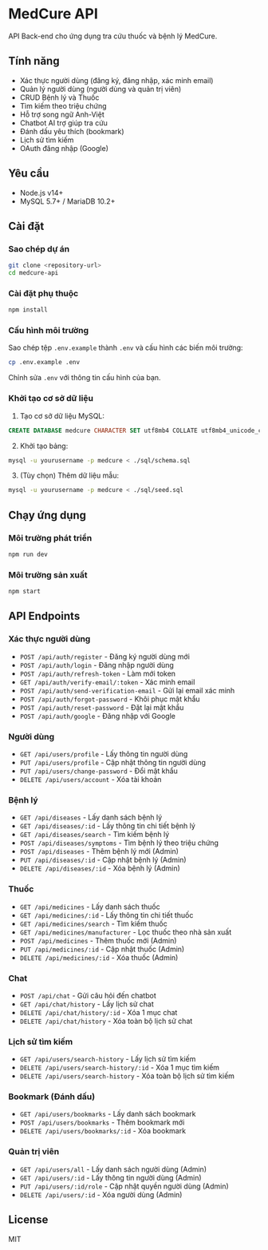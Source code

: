 # MedCure API

API Back-end cho ứng dụng tra cứu thuốc và bệnh lý MedCure.

## Tính năng

- Xác thực người dùng (đăng ký, đăng nhập, xác minh email)
- Quản lý người dùng (người dùng và quản trị viên)
- CRUD Bệnh lý và Thuốc
- Tìm kiếm theo triệu chứng
- Hỗ trợ song ngữ Anh-Việt
- Chatbot AI trợ giúp tra cứu
- Đánh dấu yêu thích (bookmark)
- Lịch sử tìm kiếm
- OAuth đăng nhập (Google)

## Yêu cầu

- Node.js v14+
- MySQL 5.7+ / MariaDB 10.2+

## Cài đặt

### Sao chép dự án

```bash
git clone <repository-url>
cd medcure-api
```

### Cài đặt phụ thuộc

```bash
npm install
```

### Cấu hình môi trường

Sao chép tệp `.env.example` thành `.env` và cấu hình các biến môi trường:

```bash
cp .env.example .env
```

Chỉnh sửa `.env` với thông tin cấu hình của bạn.

### Khởi tạo cơ sở dữ liệu

1. Tạo cơ sở dữ liệu MySQL:

```sql
CREATE DATABASE medcure CHARACTER SET utf8mb4 COLLATE utf8mb4_unicode_ci;
```

2. Khởi tạo bảng:

```bash
mysql -u yourusername -p medcure < ./sql/schema.sql
```

3. (Tùy chọn) Thêm dữ liệu mẫu:

```bash
mysql -u yourusername -p medcure < ./sql/seed.sql
```

## Chạy ứng dụng

### Môi trường phát triển

```bash
npm run dev
```

### Môi trường sản xuất

```bash
npm start
```

## API Endpoints

### Xác thực người dùng

- `POST /api/auth/register` - Đăng ký người dùng mới
- `POST /api/auth/login` - Đăng nhập người dùng
- `POST /api/auth/refresh-token` - Làm mới token
- `GET /api/auth/verify-email/:token` - Xác minh email
- `POST /api/auth/send-verification-email` - Gửi lại email xác minh
- `POST /api/auth/forgot-password` - Khôi phục mật khẩu
- `POST /api/auth/reset-password` - Đặt lại mật khẩu
- `POST /api/auth/google` - Đăng nhập với Google

### Người dùng

- `GET /api/users/profile` - Lấy thông tin người dùng
- `PUT /api/users/profile` - Cập nhật thông tin người dùng
- `PUT /api/users/change-password` - Đổi mật khẩu
- `DELETE /api/users/account` - Xóa tài khoản

### Bệnh lý

- `GET /api/diseases` - Lấy danh sách bệnh lý
- `GET /api/diseases/:id` - Lấy thông tin chi tiết bệnh lý
- `GET /api/diseases/search` - Tìm kiếm bệnh lý
- `POST /api/diseases/symptoms` - Tìm bệnh lý theo triệu chứng
- `POST /api/diseases` - Thêm bệnh lý mới (Admin)
- `PUT /api/diseases/:id` - Cập nhật bệnh lý (Admin)
- `DELETE /api/diseases/:id` - Xóa bệnh lý (Admin)

### Thuốc

- `GET /api/medicines` - Lấy danh sách thuốc
- `GET /api/medicines/:id` - Lấy thông tin chi tiết thuốc
- `GET /api/medicines/search` - Tìm kiếm thuốc
- `GET /api/medicines/manufacturer` - Lọc thuốc theo nhà sản xuất
- `POST /api/medicines` - Thêm thuốc mới (Admin)
- `PUT /api/medicines/:id` - Cập nhật thuốc (Admin)
- `DELETE /api/medicines/:id` - Xóa thuốc (Admin)

### Chat

- `POST /api/chat` - Gửi câu hỏi đến chatbot
- `GET /api/chat/history` - Lấy lịch sử chat
- `DELETE /api/chat/history/:id` - Xóa 1 mục chat
- `DELETE /api/chat/history` - Xóa toàn bộ lịch sử chat

### Lịch sử tìm kiếm

- `GET /api/users/search-history` - Lấy lịch sử tìm kiếm
- `DELETE /api/users/search-history/:id` - Xóa 1 mục tìm kiếm
- `DELETE /api/users/search-history` - Xóa toàn bộ lịch sử tìm kiếm

### Bookmark (Đánh dấu)

- `GET /api/users/bookmarks` - Lấy danh sách bookmark
- `POST /api/users/bookmarks` - Thêm bookmark mới
- `DELETE /api/users/bookmarks/:id` - Xóa bookmark

### Quản trị viên

- `GET /api/users/all` - Lấy danh sách người dùng (Admin)
- `GET /api/users/:id` - Lấy thông tin người dùng (Admin)
- `PUT /api/users/:id/role` - Cập nhật quyền người dùng (Admin)
- `DELETE /api/users/:id` - Xóa người dùng (Admin)

## License

MIT 